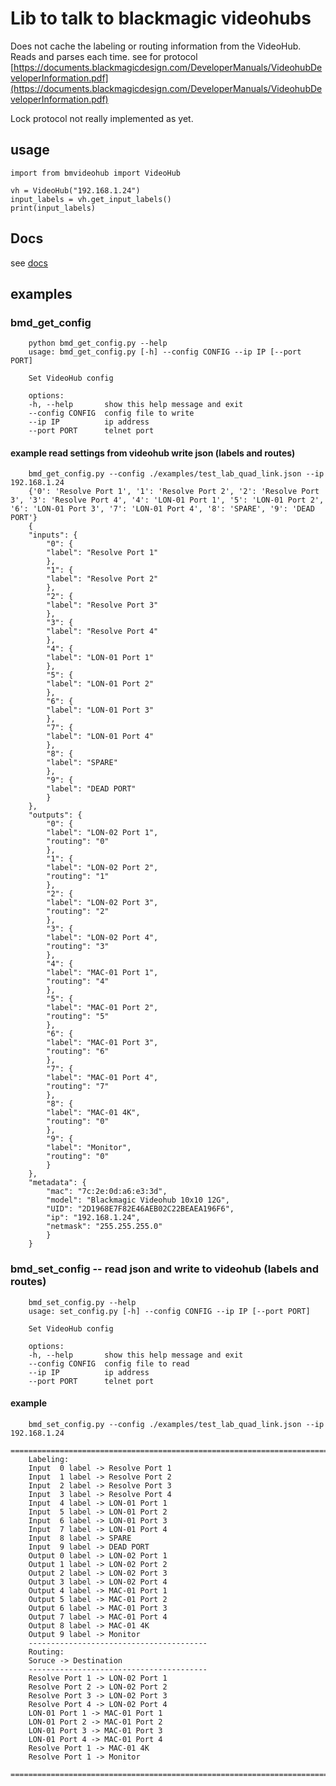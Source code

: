 # Lib to talk to blackmagic videohubs
Does not cache the labeling or routing information from the VideoHub.
Reads and parses each time.
see for protocol [https://documents.blackmagicdesign.com/DeveloperManuals/VideohubDeveloperInformation.pdf](https://documents.blackmagicdesign.com/DeveloperManuals/VideohubDeveloperInformation.pdf)

Lock protocol not really implemented as yet.
     

## usage

    import from bmvideohub import VideoHub

    vh = VideoHub("192.168.1.24")
    input_labels = vh.get_input_labels()
    print(input_labels)

## Docs
see [docs](docs/index.html)

## examples
### bmd_get_config
        python bmd_get_config.py --help
        usage: bmd_get_config.py [-h] --config CONFIG --ip IP [--port PORT]

        Set VideoHub config

        options:
        -h, --help       show this help message and exit
        --config CONFIG  config file to write
        --ip IP          ip address
        --port PORT      telnet port

#### example read settings from videohub write json (labels and routes)
        bmd_get_config.py --config ./examples/test_lab_quad_link.json --ip 192.168.1.24
        {'0': 'Resolve Port 1', '1': 'Resolve Port 2', '2': 'Resolve Port 3', '3': 'Resolve Port 4', '4': 'LON-01 Port 1', '5': 'LON-01 Port 2', '6': 'LON-01 Port 3', '7': 'LON-01 Port 4', '8': 'SPARE', '9': 'DEAD PORT'}
        {
        "inputs": {
            "0": {
            "label": "Resolve Port 1"
            },
            "1": {
            "label": "Resolve Port 2"
            },
            "2": {
            "label": "Resolve Port 3"
            },
            "3": {
            "label": "Resolve Port 4"
            },
            "4": {
            "label": "LON-01 Port 1"
            },
            "5": {
            "label": "LON-01 Port 2"
            },
            "6": {
            "label": "LON-01 Port 3"
            },
            "7": {
            "label": "LON-01 Port 4"
            },
            "8": {
            "label": "SPARE"
            },
            "9": {
            "label": "DEAD PORT"
            }
        },
        "outputs": {
            "0": {
            "label": "LON-02 Port 1",
            "routing": "0"
            },
            "1": {
            "label": "LON-02 Port 2",
            "routing": "1"
            },
            "2": {
            "label": "LON-02 Port 3",
            "routing": "2"
            },
            "3": {
            "label": "LON-02 Port 4",
            "routing": "3"
            },
            "4": {
            "label": "MAC-01 Port 1",
            "routing": "4"
            },
            "5": {
            "label": "MAC-01 Port 2",
            "routing": "5"
            },
            "6": {
            "label": "MAC-01 Port 3",
            "routing": "6"
            },
            "7": {
            "label": "MAC-01 Port 4",
            "routing": "7"
            },
            "8": {
            "label": "MAC-01 4K",
            "routing": "0"
            },
            "9": {
            "label": "Monitor",
            "routing": "0"
            }
        },
        "metadata": {
            "mac": "7c:2e:0d:a6:e3:3d",
            "model": "Blackmagic Videohub 10x10 12G",
            "UID": "2D1968E7F82E46AEB02C22BEAEA196F6",
            "ip": "192.168.1.24",
            "netmask": "255.255.255.0"
            }
        }

### bmd_set_config -- read json and write to videohub (labels and routes)

        bmd_set_config.py --help
        usage: set_config.py [-h] --config CONFIG --ip IP [--port PORT]

        Set VideoHub config

        options:
        -h, --help       show this help message and exit
        --config CONFIG  config file to read
        --ip IP          ip address
        --port PORT      telnet port

#### example

        bmd_set_config.py --config ./examples/test_lab_quad_link.json --ip 192.168.1.24
        ================================================================================
        Labeling:
        Input  0 label -> Resolve Port 1
        Input  1 label -> Resolve Port 2
        Input  2 label -> Resolve Port 3
        Input  3 label -> Resolve Port 4
        Input  4 label -> LON-01 Port 1
        Input  5 label -> LON-01 Port 2
        Input  6 label -> LON-01 Port 3
        Input  7 label -> LON-01 Port 4
        Input  8 label -> SPARE
        Input  9 label -> DEAD PORT
        Output 0 label -> LON-02 Port 1
        Output 1 label -> LON-02 Port 2
        Output 2 label -> LON-02 Port 3
        Output 3 label -> LON-02 Port 4
        Output 4 label -> MAC-01 Port 1
        Output 5 label -> MAC-01 Port 2
        Output 6 label -> MAC-01 Port 3
        Output 7 label -> MAC-01 Port 4
        Output 8 label -> MAC-01 4K
        Output 9 label -> Monitor
        ----------------------------------------
        Routing:
        Soruce -> Destination
        ----------------------------------------
        Resolve Port 1 -> LON-02 Port 1
        Resolve Port 2 -> LON-02 Port 2
        Resolve Port 3 -> LON-02 Port 3
        Resolve Port 4 -> LON-02 Port 4
        LON-01 Port 1 -> MAC-01 Port 1
        LON-01 Port 2 -> MAC-01 Port 2
        LON-01 Port 3 -> MAC-01 Port 3
        LON-01 Port 4 -> MAC-01 Port 4
        Resolve Port 1 -> MAC-01 4K
        Resolve Port 1 -> Monitor
        ================================================================================